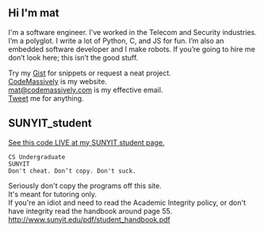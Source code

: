 
Hi I'm mat
--------------
I'm a software engineer. I've worked in the Telecom and Security industries.  I’m a polyglot. I write a lot of Python, C, and JS for fun. I’m also an embedded software developer and I make robots.  If you’re going to hire me don’t look here; this isn’t the good stuff. 

Try my [Gist]( https://gist.github.com/matutter "gist") for snippets or request a neat project.    
[CodeMassively]( https://www.codemassively.com/ "my website") is my website.    
mat@codemassively.com is my effective email.   
[Tweet](https://twitter.com/matutter”twitter”) me for anything.    
  

SUNYIT_student
----------------
[See this code LIVE at my SUNYIT student page.](http://web.cs.sunyit.edu/~utterm/ "live page for this repo")
```
CS Undergraduate
SUNYIT
Don't cheat. Don’t copy. Don't suck. 
```
Seriously don't copy the programs off this site.   
It's meant for tutoring only.     
If you're an idiot and need to read the Academic Integrity policy, or don't have integrity read the handbook around page 55.    
http://www.sunyit.edu/pdf/student_handbook.pdf
